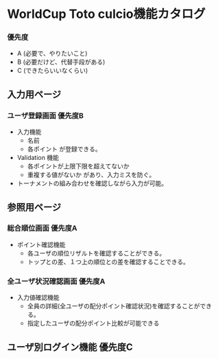 # WorldCup Toto culcio機能カタログ

### 優先度
 - A (必要で、やりたいこと)
 - B (必要だけど、代替手段がある) 
 - C (できたらいいなくらい)

## 入力用ページ 
### ユーザ登録画面 優先度B 
 * 入力機能 
   - 名前
   - 各ポイント
   が登録できる。
 * Validation 機能
   - 各ポイントが上限下限を超えてないか
   - 重複する値がないか
   があり、入力ミスを防ぐ。
 * トーナメントの組み合わせを確認しながら入力が可能。 

## 参照用ページ
### 総合順位画面 優先度A
 * ポイント確認機能
   - 各ユーザの順位リザルトを確認することができる。
   - トップとの差、１つ上の順位との差を確認することできる。
### 全ユーザ状況確認画面 優先度A
 * 入力値確認機能
   - 全員の詳細(全ユーザの配分ポイント確認状況)を確認することができる。
   - 指定したユーザの配分ポイント比較が可能できる

## ユーザ別ログイン機能 優先度C

